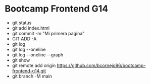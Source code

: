 # Bootcamp Frontend G14

* git status
* git add index.html
* git commit -m "Mi primera pagina"
* GIT ADD -A
* git log
* git log --oneline
* git log --oneline --graph
* git show <hash>
* git remote add origin https://github.com/bcornejo96/bootcamp-frontend-g14.git
* git branch -M main